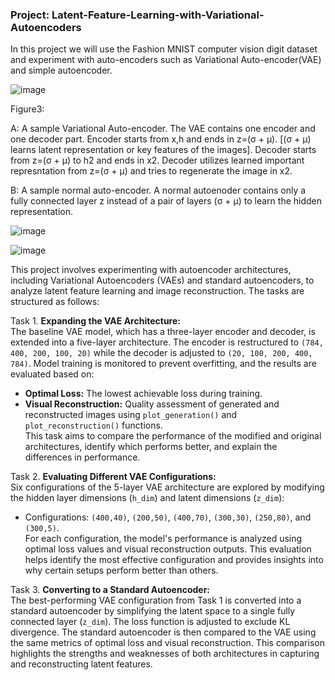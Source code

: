 ### **Project: Latent-Feature-Learning-with-Variational-Autoencoders**

In this project we will use the Fashion MNIST computer vision digit dataset and experiment with auto-encoders such as Variational Auto-encoder(VAE) and simple autoencoder. 

![image](https://github.com/user-attachments/assets/ace66f52-b82d-40dc-885f-b6a45f8f1880)

Figure3:

A: A sample Variational Auto-encoder. The VAE contains  one encoder and one decoder part. Encoder starts from x,h and ends in z=(σ + μ). [(σ + μ) learns latent representation or key features of the images]. Decoder starts from z=(σ + μ) to h2 and ends in x2. Decoder utilizes learned important represntation from z=(σ + μ) and tries to regenerate the image in x2.

B: A sample normal auto-encoder. A normal autoenoder contains only a fully connected layer z instead of a pair of layers (σ + μ) to learn the hidden representation. 

![image](https://github.com/user-attachments/assets/e6482ff1-bea6-4154-b30c-dfaf4585a86b)

![image](https://github.com/user-attachments/assets/138b595f-78c2-4af6-a2dd-e0b9c40c85e3)


This project involves experimenting with autoencoder architectures, including Variational Autoencoders (VAEs) and standard autoencoders, to analyze latent feature learning and image reconstruction. The tasks are structured as follows:  

Task 1. **Expanding the VAE Architecture:**  
   The baseline VAE model, which has a three-layer encoder and decoder, is extended into a five-layer architecture. The encoder is restructured to `(784, 400, 200, 100, 20)` while the decoder is adjusted to `(20, 100, 200, 400, 784)`. Model training is monitored to prevent overfitting, and the results are evaluated based on:  
   - **Optimal Loss:** The lowest achievable loss during training.  
   - **Visual Reconstruction:** Quality assessment of generated and reconstructed images using `plot_generation()` and `plot_reconstruction()` functions.  
   This task aims to compare the performance of the modified and original architectures, identify which performs better, and explain the differences in performance.

Task 2. **Evaluating Different VAE Configurations:**  
   Six configurations of the 5-layer VAE architecture are explored by modifying the hidden layer dimensions (`h_dim`) and latent dimensions (`z_dim`):  
   - Configurations: `(400,40)`, `(200,50)`, `(400,70)`, `(300,30)`, `(250,80)`, and `(300,5)`.  
   For each configuration, the model's performance is analyzed using optimal loss values and visual reconstruction outputs. This evaluation helps identify the most effective configuration and provides insights into why certain setups perform better than others.

Task 3. **Converting to a Standard Autoencoder:**  
   The best-performing VAE configuration from Task 1 is converted into a standard autoencoder by simplifying the latent space to a single fully connected layer (`z_dim`). The loss function is adjusted to exclude KL divergence. The standard autoencoder is then compared to the VAE using the same metrics of optimal loss and visual reconstruction. This comparison highlights the strengths and weaknesses of both architectures in capturing and reconstructing latent features.  

